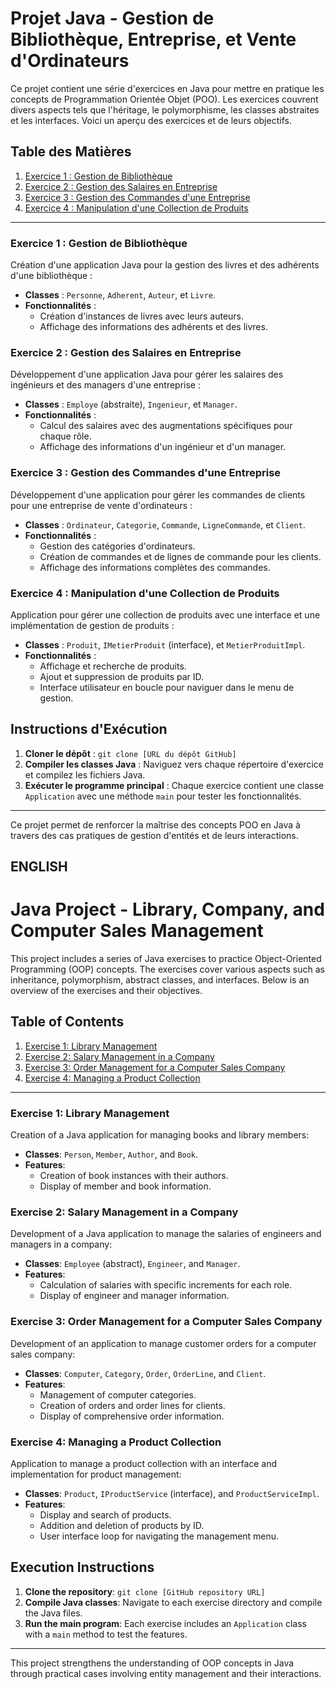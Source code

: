 # Projet Java - Gestion de Bibliothèque, Entreprise, et Vente d'Ordinateurs

Ce projet contient une série d'exercices en Java pour mettre en pratique les concepts de Programmation Orientée Objet (POO). Les exercices couvrent divers aspects tels que l'héritage, le polymorphisme, les classes abstraites et les interfaces. Voici un aperçu des exercices et de leurs objectifs.

## Table des Matières
1. [Exercice 1 : Gestion de Bibliothèque](#exercice-1--gestion-de-bibliothèque)
2. [Exercice 2 : Gestion des Salaires en Entreprise](#exercice-2--gestion-des-salaires-en-entreprise)
3. [Exercice 3 : Gestion des Commandes d'une Entreprise](#exercice-3--gestion-des-commandes-dune-entreprise)
4. [Exercice 4 : Manipulation d'une Collection de Produits](#exercice-4--manipulation-dune-collection-de-produits)

---

### Exercice 1 : Gestion de Bibliothèque
Création d'une application Java pour la gestion des livres et des adhérents d'une bibliothèque :
- **Classes** : `Personne`, `Adherent`, `Auteur`, et `Livre`.
- **Fonctionnalités** :
    - Création d'instances de livres avec leurs auteurs.
    - Affichage des informations des adhérents et des livres.

### Exercice 2 : Gestion des Salaires en Entreprise
Développement d'une application Java pour gérer les salaires des ingénieurs et des managers d'une entreprise :
- **Classes** : `Employe` (abstraite), `Ingenieur`, et `Manager`.
- **Fonctionnalités** :
    - Calcul des salaires avec des augmentations spécifiques pour chaque rôle.
    - Affichage des informations d'un ingénieur et d'un manager.

### Exercice 3 : Gestion des Commandes d'une Entreprise
Développement d'une application pour gérer les commandes de clients pour une entreprise de vente d'ordinateurs :
- **Classes** : `Ordinateur`, `Categorie`, `Commande`, `LigneCommande`, et `Client`.
- **Fonctionnalités** :
    - Gestion des catégories d'ordinateurs.
    - Création de commandes et de lignes de commande pour les clients.
    - Affichage des informations complètes des commandes.

### Exercice 4 : Manipulation d'une Collection de Produits
Application pour gérer une collection de produits avec une interface et une implémentation de gestion de produits :
- **Classes** : `Produit`, `IMetierProduit` (interface), et `MetierProduitImpl`.
- **Fonctionnalités** :
    - Affichage et recherche de produits.
    - Ajout et suppression de produits par ID.
    - Interface utilisateur en boucle pour naviguer dans le menu de gestion.

## Instructions d'Exécution
1. **Cloner le dépôt** : `git clone [URL du dépôt GitHub]`
2. **Compiler les classes Java** : Naviguez vers chaque répertoire d'exercice et compilez les fichiers Java.
3. **Exécuter le programme principal** : Chaque exercice contient une classe `Application` avec une méthode `main` pour tester les fonctionnalités.

---

Ce projet permet de renforcer la maîtrise des concepts POO en Java à travers des cas pratiques de gestion d'entités et de leurs interactions.


## ENGLISH

# Java Project - Library, Company, and Computer Sales Management

This project includes a series of Java exercises to practice Object-Oriented Programming (OOP) concepts. The exercises cover various aspects such as inheritance, polymorphism, abstract classes, and interfaces. Below is an overview of the exercises and their objectives.

## Table of Contents
1. [Exercise 1: Library Management](#exercise-1--library-management)
2. [Exercise 2: Salary Management in a Company](#exercise-2--salary-management-in-a-company)
3. [Exercise 3: Order Management for a Computer Sales Company](#exercise-3--order-management-for-a-computer-sales-company)
4. [Exercise 4: Managing a Product Collection](#exercise-4--managing-a-product-collection)

---

### Exercise 1: Library Management
Creation of a Java application for managing books and library members:
- **Classes**: `Person`, `Member`, `Author`, and `Book`.
- **Features**:
    - Creation of book instances with their authors.
    - Display of member and book information.

### Exercise 2: Salary Management in a Company
Development of a Java application to manage the salaries of engineers and managers in a company:
- **Classes**: `Employee` (abstract), `Engineer`, and `Manager`.
- **Features**:
    - Calculation of salaries with specific increments for each role.
    - Display of engineer and manager information.

### Exercise 3: Order Management for a Computer Sales Company
Development of an application to manage customer orders for a computer sales company:
- **Classes**: `Computer`, `Category`, `Order`, `OrderLine`, and `Client`.
- **Features**:
    - Management of computer categories.
    - Creation of orders and order lines for clients.
    - Display of comprehensive order information.

### Exercise 4: Managing a Product Collection
Application to manage a product collection with an interface and implementation for product management:
- **Classes**: `Product`, `IProductService` (interface), and `ProductServiceImpl`.
- **Features**:
    - Display and search of products.
    - Addition and deletion of products by ID.
    - User interface loop for navigating the management menu.

## Execution Instructions
1. **Clone the repository**: `git clone [GitHub repository URL]`
2. **Compile Java classes**: Navigate to each exercise directory and compile the Java files.
3. **Run the main program**: Each exercise includes an `Application` class with a `main` method to test the features.

---

This project strengthens the understanding of OOP concepts in Java through practical cases involving entity management and their interactions.
